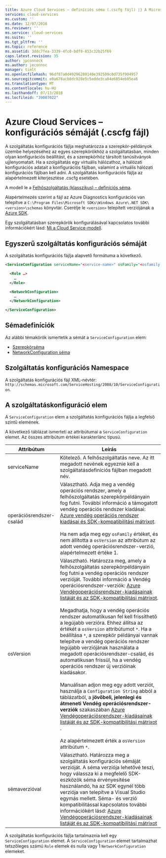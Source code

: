 ```yaml
---
title: Azure Cloud Services – definíciós séma (.cscfg fájl) |} A Microsoft Docs
services: cloud-services
ms.custom: ''
ms.date: 12/07/2016
ms.reviewer: ''
ms.service: cloud-services
ms.suite: ''
ms.tgt_pltfrm: ''
ms.topic: reference
ms.assetid: 3ddc7fea-3339-4fc0-bdf9-853c32b25f69
caps.latest.revision: 35
author: jpconnock
ms.author: jeconnoc
manager: timlt
ms.openlocfilehash: 96df87a0d49296280140e392509c0d735f904957
ms.sourcegitcommit: e0a678acb0dc928e5c5edde3ca04e6854eb05ea6
ms.translationtype: MT
ms.contentlocale: hu-HU
ms.lasthandoff: 07/13/2018
ms.locfileid: "39007022"
---
```

# <a name="azure-cloud-services-config-schema-cscfg-file"></a>Azure Cloud Services – konfigurációs sémáját (.cscfg fájl)
A szolgáltatás konfigurációs fájlja meghatározza a szerepkör-példányok üzembe helyezéséhez az egyes szerepkörökhöz a szolgáltatásban, minden olyan konfigurációs beállítást, és a szerepkörhöz társított tanúsítványok ujjlenyomatait. Ha a szolgáltatás egy virtuális hálózathoz, a hálózati konfigurációs adatait a konfigurációs fájlban, valamint a virtuális hálózati konfigurációs fájlban kell adni. A szolgáltatás konfigurációs fájlja az alapértelmezett kiterjesztése .cscfg esetében.

A modell le a [Felhőszolgáltatás (klasszikus) – definíciós séma](schema-csdef-file.md).

Alapértelmezés szerint a fájl az Azure Diagnostics konfigurációs van telepítve a `C:\Program Files\Microsoft SDKs\Windows Azure\.NET SDK\<version>\schemas` könyvtár. Cserélje le `<version>` telepített verziójának a [Azure SDK](https://azure.microsoft.com/downloads/).

Egy szolgáltatásban szerepkörök konfigurálásával kapcsolatos további információkért lásd: [Mi a Cloud Service-modell](cloud-services-model-and-package.md).

## <a name="basic-service-configuration-schema"></a>Egyszerű szolgáltatás konfigurációs sémáját
A szolgáltatás konfigurációs fájlja alapvető formátuma a következő.

```xml
<ServiceConfiguration serviceName="<service-name>" osFamily="<osfamily-number>" osVersion="<os-version>" schemaVersion="<schema-version>">

  <Role …>
    …
  </Role>

  <NetworkConfiguration>
    …
  </NetworkConfiguration>

</ServiceConfiguration>
```

## <a name="schema-definitions"></a>Sémadefiníciók
Az alábbi témakörök ismertetik a sémát a `ServiceConfiguration` elem:

- [Szerepkörséma](schema-cscfg-role.md)
- [NetworkConfiguration séma](schema-cscfg-networkconfiguration.md)

## <a name="service-configuration-namespace"></a>Szolgáltatás konfigurációs Namespace
A szolgáltatás konfigurációs fájl XML-névtér: `http://schemas.microsoft.com/ServiceHosting/2008/10/ServiceConfiguration`.

##  <a name="ServiceConfiguration"></a> A szolgáltatáskonfiguráció elem
A `ServiceConfiguration` elem a szolgáltatás konfigurációs fájlja a legfelső szintű elemének.

A következő táblázat ismerteti az attribútumai a `ServiceConfiguration` elemet. Az összes attribútum értékei karakterlánc típusú.

| Attribútum | Leírás |
| --------- | ----------- |
|serviceName|Kötelező. A felhőszolgáltatás neve. Az itt megadott nevének egyeznie kell a szolgáltatásdefiníciós fájlban megadott név.|
|operációsrendszer-család|Választható. Adja meg a vendég operációs rendszer, amely a felhőszolgáltatás szerepkörpéldányain fog futni. További információ a támogatott vendég operációs rendszer kiadásai: [Azure vendég operációs rendszer kiadásai és SDK-kompatibilitási mátrixot](cloud-services-guestos-update-matrix.md).<br /><br /> Ha nem adja meg egy `osFamily` értéket, és nem állította a `osVersion` az attribútum az adott vendég operációsrendszer-verzió, alapértelmezett értéke 1.|
|osVersion|Választható. Határozza meg, amely a felhőszolgáltatás szerepkörpéldányain fog futni a vendég operációs rendszer verzióját. További információ a Vendég operációsrendszer-verziók: [Azure Vendégoperációsrendszer-kiadásainak listáját és az SDK-kompatibilitási mátrixot](cloud-services-guestos-update-matrix.md).<br /><br /> Megadhatja, hogy a vendég operációs rendszer automatikusan fel kell frissíthető a legújabb verzióra. Ehhez állítsa az értékét a `osVersion` attribútumot `*`. Ha a beállítása `*`, a szerepkör példányai vannak telepítve a vendég operációs rendszer legújabb verziójának használata a megadott operációsrendszer-család, és automatikusan frissül, ha a vendég operációs rendszer új verzióinak kiadásakor.<br /><br /> Manuálisan adjon meg egy adott verziót, használja a `Configuration String` abból a táblázatból, a **jövőbeli, jelenlegi és átmeneti Vendég operációsrendszer-verziók** szakaszában [Azure Vendégoperációsrendszer-kiadásainak listáját és az SDK-kompatibilitási mátrixot](cloud-services-guestos-update-matrix.md) .<br /><br /> Az alapértelmezett érték a `osVersion` attribútum `*`.|
|sémaverzióval|Választható. Határozza meg a szolgáltatás konfigurációs sémáját verzióját. A séma verziója lehetővé teszi, hogy válassza ki a megfelelő SDK-eszközök séma érvényesítése használandó, ha az SDK egynél több verziója van telepítve a Visual Studio egymás mellett. Séma- és verzió kompatibilitással kapcsolatos további információkért lásd: [Azure Vendégoperációsrendszer-kiadásainak listáját és az SDK-kompatibilitási mátrixot](cloud-services-guestos-update-matrix.md)|

A szolgáltatás konfigurációs fájlja tartalmaznia kell egy `ServiceConfiguration` elemet. A `ServiceConfiguration` elemet tartalmazhat tetszőleges számú `Role` elemek és nulla vagy 1 `NetworkConfiguration` elemeket.